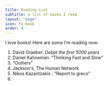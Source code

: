 ```yaml
---
title: Reading List
subtitle: a list of books I read
layout: "page"
icon: fa-book
order: 4
---
```


I love books! Here are some I'm reading now:

1. David Graeber: *Debpt the first 5000 years*
2. Daniel Kahneman: "Thinking Fast and Slow"
3. "Outliers"
4. Jackson's, The Human Network
5. Nikos Kazantzakis : "Report to greco"
6. 
